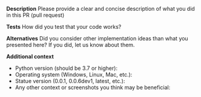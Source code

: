 **Description**
Please provide a clear and concise description of what you did in this PR (pull request)

**Tests**
How did you test that your code works?

**Alternatives**
Did you consider other implementation ideas than what you presented here? If you did, let us know about them.

**Additional context**
- Python version (should be 3.7 or higher):
- Operating system (Windows, Linux, Mac, etc.):
- Statue version (0.0.1, 0.0.6dev1, latest, etc.):
- Any other context or screenshots you think may be beneficial:
